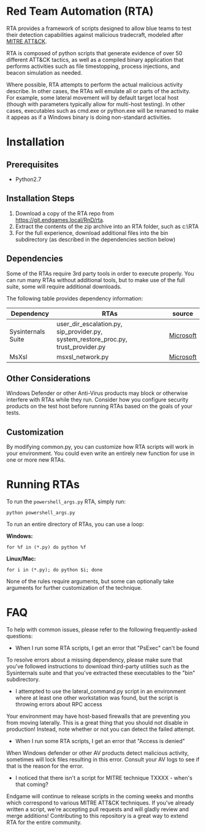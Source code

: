 # Red Team Automation (RTA)

RTA provides a framework of scripts designed to allow blue teams to test their detection capabilities against malicious tradecraft, modeled after [MITRE ATT&CK](https://attack.mitre.org/wiki/ATT&CK_Matrix).

RTA is composed of python scripts that generate evidence of over 50 different ATT&CK tactics, as well as a compiled binary application that performs activities such as file timestopping, process injections, and beacon simulation as needed.

Where possible, RTA attempts to perform the actual malicious activity describe. In other cases, the RTAs will emulate all or parts of the activity. For example, some lateral movement will by default target local host (though with parameters typically allow for multi-host testing).  In other cases, executables such as cmd.exe or python.exe will be renamed to make it appeas as if a Windows binary is doing non-standard activities.

# Installation

## Prerequisites
 * Python2.7


## Installation Steps
1) Download a copy of the RTA repo from https://git.endgames.local/RnD/rta.
2) Extract the contents of the zip archive into an RTA folder, such as c:\RTA  
3) For the full experience, download additional files into the bin subdirectory (as described in the dependencies section below)

## Dependencies
Some of the RTAs require 3rd party tools in order to execute properly. You can run many RTAs without additional tools, but to make use of the full suite, some will require additional downloads.

The following table provides dependency information:

| Dependency | RTAs | source |
| ---        | ---  | ---    |
| Sysinternals Suite | user_dir_escalation.py, sip_provider.py, system_restore_proc.py, trust_provider.py | [Microsoft](https://docs.microsoft.com/en-us/sysinternals/downloads/sysinternals-suite) |
| MsXsl              | msxsl_network.py | [Microsoft](https://www.microsoft.com/en-us/download/details.aspx?id=21714) |


## Other Considerations
Windows Defender or other Anti-Virus products may block or otherwise interfere with RTAs while they run. Consider how you configure security products on the test host before running RTAs based on the goals of your tests.

## Customization
By modifying common.py, you can customize how RTA scripts will work in your environment. You could even write an entirely new function for use in one or more new RTAs.

# Running RTAs
To run the `powershell_args.py` RTA, simply run:
```commandline
python powershell_args.py
```

To run an entire directory of RTAs, you can use a loop:

**Windows:**
```commandline
for %f in (*.py) do python %f
```

**Linux/Mac:**
```commandline
for i in (*.py); do python $i; done
```

None of the rules require arguments, but some can optionally take arguments for further customization of the technique.

# FAQ
To help with common issues, please refer to the following frequently-asked questions:

* When I run some RTA scripts, I get an error that "PsExec" can't be found

To resolve errors about a missing dependency, please make sure that you've followed instructions to download third-party utilities such as the Sysinternals suite and that you've extracted these executables to the "bin" subdirectory.

* I attempted to use the lateral_command.py script in an environment where at least one other workstation was found, but the script is throwing errors about RPC access

Your environment may have host-based firewalls that are preventing you from moving laterally. This is a great thing that you should not disable in production! Instead, note whether or not you can detect the failed attempt.

* When I run some RTA scripts, I get an error that "Access is denied"

When Windows defender or other AV products detect malicious activity, sometimes will lock files resulting in this error. Consult your AV logs to see if that is the reason for the error.
 
* I noticed that there isn't a script for MITRE technique TXXXX - when's that coming?
 
Endgame will continue to release scripts in the coming weeks and months which correspond to various MITRE ATT&CK techniques. If you've already written a script, we're accepting pull requests and will gladly review and merge additions! Contributing to this repository is a great way to extend RTA for the entire community.
